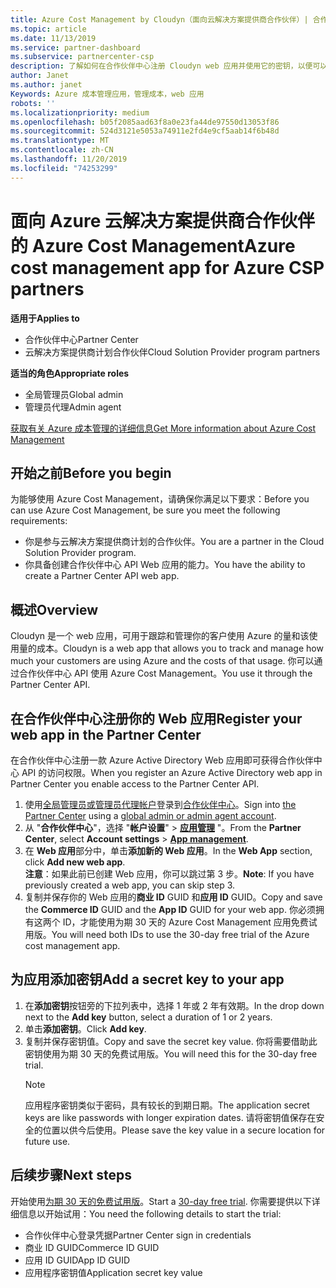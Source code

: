 ```yaml
---
title: Azure Cost Management by Cloudyn（面向云解决方案提供商合作伙伴）| 合作伙伴中心
ms.topic: article
ms.date: 11/13/2019
ms.service: partner-dashboard
ms.subservice: partnercenter-csp
description: 了解如何在合作伙伴中心注册 Cloudyn web 应用并使用它的密钥，以便可以使用该应用来跟踪客户的 Azure 使用情况和成本。
author: Janet
ms.author: janet
Keywords: Azure 成本管理应用，管理成本，web 应用
robots: ''
ms.localizationpriority: medium
ms.openlocfilehash: b05f2085aad63f8a0e23fa44de97550d13053f86
ms.sourcegitcommit: 524d3121e5053a74911e2fd4e9cf5aab14f6b48d
ms.translationtype: MT
ms.contentlocale: zh-CN
ms.lasthandoff: 11/20/2019
ms.locfileid: "74253299"
---
```

# <a name="azure-cost-management-app-for-azure-csp-partners"></a><span data-ttu-id="e9d76-104">面向 Azure 云解决方案提供商合作伙伴的 Azure Cost Management</span><span class="sxs-lookup"><span data-stu-id="e9d76-104">Azure cost management app for Azure CSP partners</span></span>  

<span data-ttu-id="e9d76-105">**适用于**</span><span class="sxs-lookup"><span data-stu-id="e9d76-105">**Applies to**</span></span>

- <span data-ttu-id="e9d76-106">合作伙伴中心</span><span class="sxs-lookup"><span data-stu-id="e9d76-106">Partner Center</span></span>
- <span data-ttu-id="e9d76-107">云解决方案提供商计划合作伙伴</span><span class="sxs-lookup"><span data-stu-id="e9d76-107">Cloud Solution Provider program partners</span></span>

<span data-ttu-id="e9d76-108">**适当的角色**</span><span class="sxs-lookup"><span data-stu-id="e9d76-108">**Appropriate roles**</span></span>

- <span data-ttu-id="e9d76-109">全局管理员</span><span class="sxs-lookup"><span data-stu-id="e9d76-109">Global admin</span></span>
- <span data-ttu-id="e9d76-110">管理员代理</span><span class="sxs-lookup"><span data-stu-id="e9d76-110">Admin agent</span></span>

[<span data-ttu-id="e9d76-111">获取有关 Azure 成本管理的详细信息</span><span class="sxs-lookup"><span data-stu-id="e9d76-111">Get More information about Azure Cost Management</span></span>](https://go.microsoft.com/fwlink/p/?linkid=857893)

## <a name="before-you-begin"></a><span data-ttu-id="e9d76-112">开始之前</span><span class="sxs-lookup"><span data-stu-id="e9d76-112">Before you begin</span></span>
<span data-ttu-id="e9d76-113">为能够使用 Azure Cost Management，请确保你满足以下要求：</span><span class="sxs-lookup"><span data-stu-id="e9d76-113">Before you can use Azure Cost Management, be sure you meet the following requirements:</span></span>

- <span data-ttu-id="e9d76-114">你是参与云解决方案提供商计划的合作伙伴。</span><span class="sxs-lookup"><span data-stu-id="e9d76-114">You are a partner in the Cloud Solution Provider program.</span></span>
- <span data-ttu-id="e9d76-115">你具备创建合作伙伴中心 API Web 应用的能力。</span><span class="sxs-lookup"><span data-stu-id="e9d76-115">You have the ability to create a Partner Center API web app.</span></span>

## <a name="overview"></a><span data-ttu-id="e9d76-116">概述</span><span class="sxs-lookup"><span data-stu-id="e9d76-116">Overview</span></span>

<span data-ttu-id="e9d76-117">Cloudyn 是一个 web 应用，可用于跟踪和管理你的客户使用 Azure 的量和该使用量的成本。</span><span class="sxs-lookup"><span data-stu-id="e9d76-117">Cloudyn is a web app that allows you to track and manage how much your customers are using Azure and the costs of that usage.</span></span> <span data-ttu-id="e9d76-118">你可以通过合作伙伴中心 API 使用 Azure Cost Management。</span><span class="sxs-lookup"><span data-stu-id="e9d76-118">You use it through the Partner Center API.</span></span>

## <a name="register-your-web-app-in-the-partner-center"></a><span data-ttu-id="e9d76-119">在合作伙伴中心注册你的 Web 应用</span><span class="sxs-lookup"><span data-stu-id="e9d76-119">Register your web app in the Partner Center</span></span>
<span data-ttu-id="e9d76-120">在合作伙伴中心注册一款 Azure Active Directory Web 应用即可获得合作伙伴中心 API 的访问权限。</span><span class="sxs-lookup"><span data-stu-id="e9d76-120">When you register an Azure Active Directory web app in Partner Center you enable access to the Partner Center API.</span></span> 
1.  <span data-ttu-id="e9d76-121">使用[全局管理员或管理员代理帐户](https://partnercenter.microsoft.com/pcv/dashboard/overview)登录到[合作伙伴中心](create-user-accounts-and-set-permissions.md)。</span><span class="sxs-lookup"><span data-stu-id="e9d76-121">Sign into [the Partner Center](https://partnercenter.microsoft.com/pcv/dashboard/overview) using a [global admin or admin agent account](create-user-accounts-and-set-permissions.md).</span></span>
2.  <span data-ttu-id="e9d76-122">从 "**合作伙伴中心**"，选择 "**帐户设置**" &gt; **[应用管理](https://partnercenter.microsoft.com/pcv/apiintegration/appmanagement)** "。</span><span class="sxs-lookup"><span data-stu-id="e9d76-122">From the **Partner Center**, select **Account settings** &gt; **[App management](https://partnercenter.microsoft.com/pcv/apiintegration/appmanagement)**.</span></span>
3.  <span data-ttu-id="e9d76-123">在 **Web 应用**部分中，单击**添加新的 Web 应用**。</span><span class="sxs-lookup"><span data-stu-id="e9d76-123">In the **Web App** section, click **Add new web app**.</span></span>
<br> <span data-ttu-id="e9d76-124">**注意**：如果此前已创建 Web 应用，你可以跳过第 3 步。</span><span class="sxs-lookup"><span data-stu-id="e9d76-124">**Note**: If you have previously created a web app, you can skip step 3.</span></span>
4.  <span data-ttu-id="e9d76-125">复制并保存你的 Web 应用的**商业 ID** GUID 和**应用 ID** GUID。</span><span class="sxs-lookup"><span data-stu-id="e9d76-125">Copy and save the **Commerce ID** GUID and the **App ID** GUID for your web app.</span></span> <span data-ttu-id="e9d76-126">你必须拥有这两个 ID，才能使用为期 30 天的 Azure Cost Management 应用免费试用版。</span><span class="sxs-lookup"><span data-stu-id="e9d76-126">You will need both IDs to use the 30-day free trial of the Azure cost management app.</span></span>

## <a name="add-a-secret-key-to-your-app"></a><span data-ttu-id="e9d76-127">为应用添加密钥</span><span class="sxs-lookup"><span data-stu-id="e9d76-127">Add a secret key to your app</span></span>
1. <span data-ttu-id="e9d76-128">在**添加密钥**按钮旁的下拉列表中，选择 1 年或 2 年有效期。</span><span class="sxs-lookup"><span data-stu-id="e9d76-128">In the drop down next to the **Add key** button, select a duration of 1 or 2 years.</span></span>
2. <span data-ttu-id="e9d76-129">单击**添加密钥**。</span><span class="sxs-lookup"><span data-stu-id="e9d76-129">Click **Add key**.</span></span> 
3. <span data-ttu-id="e9d76-130">复制并保存密钥值。</span><span class="sxs-lookup"><span data-stu-id="e9d76-130">Copy and save the secret key value.</span></span> <span data-ttu-id="e9d76-131">你将需要借助此密钥使用为期 30 天的免费试用版。</span><span class="sxs-lookup"><span data-stu-id="e9d76-131">You will need this for the 30-day free trial.</span></span><br>
   > [!NOTE]  
   > <span data-ttu-id="e9d76-132">应用程序密钥类似于密码，具有较长的到期日期。</span><span class="sxs-lookup"><span data-stu-id="e9d76-132">The application secret keys are like passwords with longer expiration dates.</span></span> <span data-ttu-id="e9d76-133">请将密钥值保存在安全的位置以供今后使用。</span><span class="sxs-lookup"><span data-stu-id="e9d76-133">Please save the key value in a secure location for future use.</span></span>

## <a name="next-steps"></a><span data-ttu-id="e9d76-134">后续步骤</span><span class="sxs-lookup"><span data-stu-id="e9d76-134">Next steps</span></span>
<span data-ttu-id="e9d76-135">开始使用[为期 30 天的免费试用版](https://go.microsoft.com/fwlink/?linkid=857895)。</span><span class="sxs-lookup"><span data-stu-id="e9d76-135">Start a [30-day free trial](https://go.microsoft.com/fwlink/?linkid=857895).</span></span>
<span data-ttu-id="e9d76-136">你需要提供以下详细信息以开始试用：</span><span class="sxs-lookup"><span data-stu-id="e9d76-136">You need the following details to start the trial:</span></span>
- <span data-ttu-id="e9d76-137">合作伙伴中心登录凭据</span><span class="sxs-lookup"><span data-stu-id="e9d76-137">Partner Center sign in credentials</span></span>
- <span data-ttu-id="e9d76-138">商业 ID GUID</span><span class="sxs-lookup"><span data-stu-id="e9d76-138">Commerce ID GUID</span></span>
- <span data-ttu-id="e9d76-139">应用 ID GUID</span><span class="sxs-lookup"><span data-stu-id="e9d76-139">App ID GUID</span></span>
- <span data-ttu-id="e9d76-140">应用程序密钥值</span><span class="sxs-lookup"><span data-stu-id="e9d76-140">Application secret key value</span></span>
